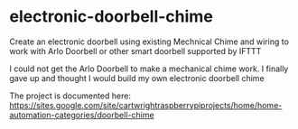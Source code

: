 # electronic-doorbell-chime

Create an electronic doorbell using existing Mechnical Chime and wiring to work with Arlo Doorbell or other smart doorbell supported by IFTTT

I could not get the Arlo Doorbell to make a mechanical chime work. I finally gave up and thought I would build my own electronic doorbell chime

The project is documented here: https://sites.google.com/site/cartwrightraspberrypiprojects/home/home-automation-categories/doorbell-chime
